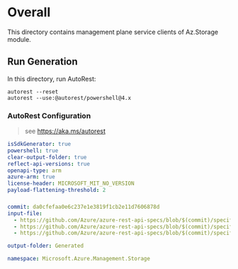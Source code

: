 # Overall
This directory contains management plane service clients of Az.Storage module.

## Run Generation
In this directory, run AutoRest:
```
autorest --reset
autorest --use:@autorest/powershell@4.x
```

### AutoRest Configuration
> see https://aka.ms/autorest
``` yaml
isSdkGenerator: true
powershell: true
clear-output-folder: true
reflect-api-versions: true
openapi-type: arm
azure-arm: true
license-header: MICROSOFT_MIT_NO_VERSION
payload-flattening-threshold: 2
```



###
``` yaml
commit: da0cfefaa0e6c237e1e3819f1cb2e11d7606878d
input-file:
  - https://github.com/Azure/azure-rest-api-specs/blob/$(commit)/specification/storage/resource-manager/Microsoft.Storage/stable/2022-09-01/storage.json
  - https://github.com/Azure/azure-rest-api-specs/blob/$(commit)/specification/storage/resource-manager/Microsoft.Storage/stable/2022-09-01/blob.json
  - https://github.com/Azure/azure-rest-api-specs/blob/$(commit)/specification/storage/resource-manager/Microsoft.Storage/stable/2022-09-01/file.json

output-folder: Generated

namespace: Microsoft.Azure.Management.Storage
```